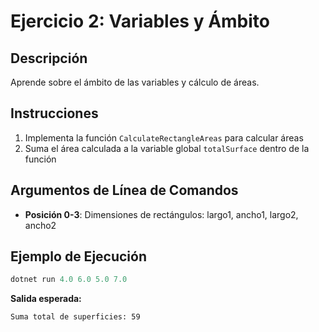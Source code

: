 # Ejercicio 2: Variables y Ámbito

## Descripción
Aprende sobre el ámbito de las variables y cálculo de áreas.

## Instrucciones
1. Implementa la función `CalculateRectangleAreas` para calcular áreas
2. Suma el área calculada a la variable global `totalSurface` dentro de la función

## Argumentos de Línea de Comandos
- **Posición 0-3**: Dimensiones de rectángulos: largo1, ancho1, largo2, ancho2

## Ejemplo de Ejecución

```powershell
dotnet run 4.0 6.0 5.0 7.0
```
**Salida esperada:**
```
Suma total de superficies: 59
```
